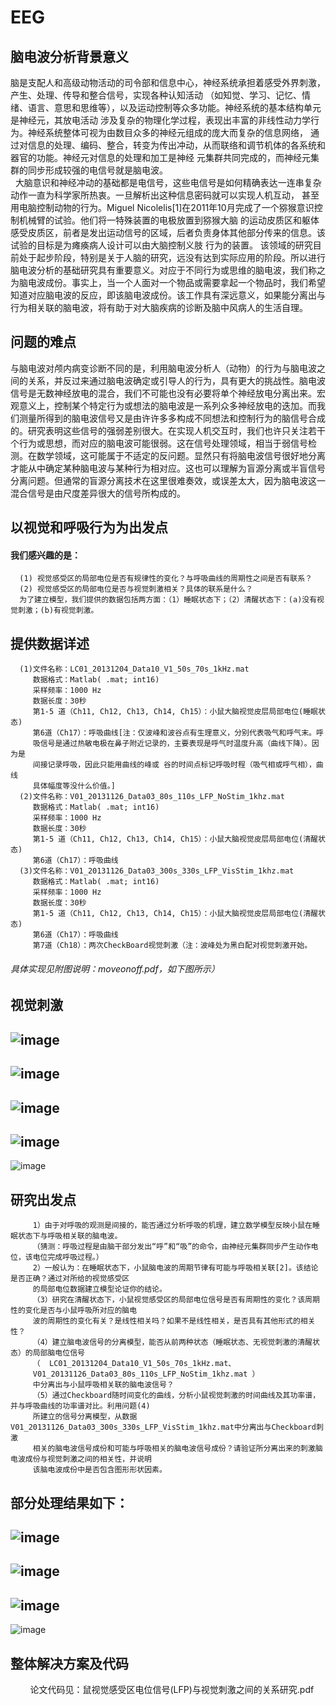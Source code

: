 # EEG
## 脑电波分析背景意义
   脑是支配人和高级动物活动的司令部和信息中心，神经系统承担着感受外界刺激，产生、处理、传导和整合信号，实现各种认知活动
（如知觉、学习、记忆、情绪、语言、意思和思维等），以及运动控制等众多功能。神经系统的基本结构单元是神经元，其放电活动
 涉及复杂的物理化学过程，表现出丰富的非线性动力学行为。神经系统整体可视为由数目众多的神经元组成的庞大而复杂的信息网络，
 通过对信息的处理、编码、整合，转变为传出冲动，从而联络和调节机体的各系统和器官的功能。神经元对信息的处理和加工是神经
 元集群共同完成的，而神经元集群的同步形成较强的电信号就是脑电波。     
   大脑意识和神经冲动的基础都是电信号，这些电信号是如何精确表达一连串复杂动作一直为科学家所热衷。一旦解析出这种信息密码就可以实现人机互动，
 甚至用电脑控制动物的行为。Miguel Nicolelis[1]在2011年10月完成了一个猕猴意识控制机械臂的试验。他们将一特殊装置的电极放置到猕猴大脑
 的运动皮质区和躯体感受皮质区，前者是发出运动信号的区域，后者负责身体其他部分传来的信息。该试验的目标是为瘫痪病人设计可以由大脑控制义肢
 行为的装置。
   该领域的研究目前处于起步阶段，特别是关于人脑的研究，远没有达到实际应用的阶段。所以进行脑电波分析的基础研究具有重要意义。对应于不同行为或思维的脑电波，我们称之为脑电波成份。事实上，当一个人面对一个物品或需要拿起一个物品时，我们希望知道对应脑电波的反应，即该脑电波成份。该工作具有深远意义，如果能分离出与行为相关联的脑电波，将有助于对大脑疾病的诊断及脑中风病人的生活自理。
## 问题的难点
   与脑电波对颅内病变诊断不同的是，利用脑电波分析人（动物）的行为与脑电波之间的关系，并反过来通过脑电波确定或引导人的行为，具有更大的挑战性。脑电波信号是无数神经放电的混合，我们不可能也没有必要将单个神经放电分离出来。宏观意义上，控制某个特定行为或想法的脑电波是一系列众多神经放电的迭加。而我们测量所得到的脑电波信号又是由许许多多构成不同想法和控制行为的脑信号合成的。研究表明这些信号的强弱差别很大。在实现人机交互时，我们也许只关注若干个行为或思想，而对应的脑电波可能很弱。这在信号处理领域，相当于弱信号检测。在数学领域，这可能属于不适定的反问题。显然只有将脑电波信号很好地分离才能从中确定某种脑电波与某种行为相对应。这也可以理解为盲源分离或半盲信号分离问题。但通常的盲源分离技术在这里很难奏效，或误差太大，因为脑电波这一混合信号是由尺度差异很大的信号所构成的。
## 以视觉和呼吸行为为出发点
#### 我们感兴趣的是：
      (1) 视觉感受区的局部电位是否有规律性的变化？与呼吸曲线的周期性之间是否有联系？
      (2) 视觉感受区的局部电位是否与视觉刺激相关？具体的联系是什么？
      为了建立模型，我们提供的数据包括两方面：（1）睡眠状态下；（2）清醒状态下：(a)没有视觉刺激；(b)有视觉刺激。
## 提供数据详述
      (1)文件名称：LC01_20131204_Data10_V1_50s_70s_1kHz.mat
         数据格式：Matlab( .mat; int16)
         采样频率：1000 Hz
         数据长度：30秒
         第1-5 道（Ch11, Ch12, Ch13, Ch14, Ch15）：小鼠大脑视觉皮层局部电位(睡眠状态) 
         第6道（Ch17）：呼吸曲线[注：仅波峰和波谷点有生理意义，分别代表吸气和呼气末。呼
         吸信号是通过热敏电极在鼻子附近记录的，主要表现是呼气时温度升高（曲线下降）。因为是
         间接记录呼吸，因此只能用曲线的峰或 谷的时间点标记呼吸时程（吸气相或呼气相），曲线
         具体幅度等没什么价值。]
      (2)文件名称：V01_20131126_Data03_80s_110s_LFP_NoStim_1khz.mat
         数据格式：Matlab( .mat; int16)
         采样频率：1000 Hz
         数据长度：30秒
         第1-5 道（Ch11, Ch12, Ch13, Ch14, Ch15）：小鼠大脑视觉皮层局部电位(清醒状态) 
         第6道（Ch17）：呼吸曲线
      (3)文件名称：V01_20131126_Data03_300s_330s_LFP_VisStim_1khz.mat
         数据格式：Matlab( .mat; int16)
         采样频率：1000 Hz
         数据长度：30秒
         第1-5 道（Ch11, Ch12, Ch13, Ch14, Ch15）：小鼠大脑视觉皮层局部电位(清醒状态) 
         第6道（Ch17）：呼吸曲线
         第7道（Ch18）：两次CheckBoard视觉刺激（注：波峰处为黑白配对视觉刺激开始。
###### 具体实现见附图说明：moveonoff.pdf，如下图所示）
## 视觉刺激
![image](https://github.com/Kevinwenya/EEG/blob/master/Full_Checker_10X6_1.bmp)
--------------------------------------------------------------------------------
![image](https://github.com/Kevinwenya/EEG/blob/master/Full_Checker_10X6_2.bmp)
--------------------------------------------------------------------------------
![image](https://github.com/Kevinwenya/EEG/blob/master/LC01_20131204_Data10_V1_50s_110s.JPG)
--------------------------------------------------------------------------------
![image](https://github.com/Kevinwenya/EEG/blob/master/V01_20131126_Data03_80s_110s_LFP_NoStim.JPG)
--------------------------------------------------------------------------------
![image](https://github.com/Kevinwenya/EEG/blob/master/V01_20131126_Data03_300s_330s_LFP_VisStim.JPG)
## 研究出发点
         1）由于对呼吸的观测是间接的，能否通过分析呼吸的机理，建立数学模型反映小鼠在睡眠状态下与呼吸相关联的脑电波。
         （猜测：呼吸过程是由脑干部分发出“呼”和“吸”的命令，由神经元集群同步产生动作电位，该电位完成呼吸过程。）
         2）一般认为：在睡眠状态下，小鼠脑电波的周期节律有可能与呼吸相关联[2]。该结论是否正确？通过对所给的视觉感受区
         的局部电位数据建立模型论证你的结论。
         （3）研究在清醒状态下，小鼠视觉感受区的局部电位信号是否有周期性的变化？该周期性的变化是否与小鼠呼吸所对应的脑电
         波的周期性的变化有关？是线性相关吗？如果不是线性相关，是否具有其他形式的相关性？
         （4）建立脑电波信号的分离模型，能否从前两种状态（睡眠状态、无视觉刺激的清醒状态）的局部脑电位信号  
         （  LC01_20131204_Data10_V1_50s_70s_1kHz.mat、
         V01_20131126_Data03_80s_110s_LFP_NoStim_1khz.mat ）
         中分离出与小鼠呼吸相关联的脑电波信号？
         （5）通过Checkboard随时间变化的曲线，分析小鼠视觉刺激的时间曲线及其功率谱，并与呼吸曲线的功率谱对比。利用问题(4)
         所建立的信号分离模型，从数据V01_20131126_Data03_300s_330s_LFP_VisStim_1khz.mat中分离出与Checkboard刺激
         相关的脑电波信号成份和可能与呼吸相关的脑电波信号成份？请验证所分离出来的刺激脑电波成份与视觉刺激之间的相关性，并说明
         该脑电波成份中是否包含图形形状因素。
## 部分处理结果如下：
   ![image](https://github.com/Kevinwenya/EEG/blob/master/xinhao1.jpg)
   --------------------------------------------------------------------
   ![image](https://github.com/Kevinwenya/EEG/blob/master/huxi_eeg.jpg)
   ---------------------------------------------------------------------
   ![image](https://github.com/Kevinwenya/EEG/blob/master/vision_activate.jpg)
   ----------------------------------------------------------------------
   ![image](https://github.com/Kevinwenya/EEG/blob/master/activated.jpg)
## 整体解决方案及代码
         论文代码见：鼠视觉感受区电位信号(LFP)与视觉刺激之间的关系研究.pdf
